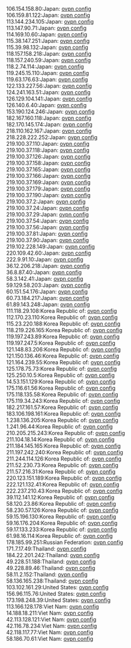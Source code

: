 106.154.158.80:Japan: [ovpn config](vpn/106_154_158_80.ovpn)  
106.159.81.122:Japan: [ovpn config](vpn/106_159_81_122.ovpn)  
113.144.234.105:Japan: [ovpn config](vpn/113_144_234_105.ovpn)  
113.147.90.71:Japan: [ovpn config](vpn/113_147_90_71.ovpn)  
114.169.10.60:Japan: [ovpn config](vpn/114_169_10_60.ovpn)  
115.38.147.251:Japan: [ovpn config](vpn/115_38_147_251.ovpn)  
115.39.98.132:Japan: [ovpn config](vpn/115_39_98_132.ovpn)  
118.157.158.218:Japan: [ovpn config](vpn/118_157_158_218.ovpn)  
118.157.240.59:Japan: [ovpn config](vpn/118_157_240_59.ovpn)  
118.2.74.114:Japan: [ovpn config](vpn/118_2_74_114.ovpn)  
119.245.15.110:Japan: [ovpn config](vpn/119_245_15_110.ovpn)  
119.63.176.63:Japan: [ovpn config](vpn/119_63_176_63.ovpn)  
122.133.227.56:Japan: [ovpn config](vpn/122_133_227_56.ovpn)  
124.241.163.51:Japan: [ovpn config](vpn/124_241_163_51.ovpn)  
126.129.104.141:Japan: [ovpn config](vpn/126_129_104_141.ovpn)  
126.140.6.40:Japan: [ovpn config](vpn/126_140_6_40.ovpn)  
153.190.124.246:Japan: [ovpn config](vpn/153_190_124_246.ovpn)  
182.167.160.118:Japan: [ovpn config](vpn/182_167_160_118.ovpn)  
182.170.145.174:Japan: [ovpn config](vpn/182_170_145_174.ovpn)  
218.110.162.167:Japan: [ovpn config](vpn/218_110_162_167.ovpn)  
218.228.222.252:Japan: [ovpn config](vpn/218_228_222_252.ovpn)  
219.100.37.110:Japan: [ovpn config](vpn/219_100_37_110.ovpn)  
219.100.37.118:Japan: [ovpn config](vpn/219_100_37_118.ovpn)  
219.100.37.126:Japan: [ovpn config](vpn/219_100_37_126.ovpn)  
219.100.37.158:Japan: [ovpn config](vpn/219_100_37_158.ovpn)  
219.100.37.165:Japan: [ovpn config](vpn/219_100_37_165.ovpn)  
219.100.37.166:Japan: [ovpn config](vpn/219_100_37_166.ovpn)  
219.100.37.169:Japan: [ovpn config](vpn/219_100_37_169.ovpn)  
219.100.37.179:Japan: [ovpn config](vpn/219_100_37_179.ovpn)  
219.100.37.190:Japan: [ovpn config](vpn/219_100_37_190.ovpn)  
219.100.37.2:Japan: [ovpn config](vpn/219_100_37_2.ovpn)  
219.100.37.24:Japan: [ovpn config](vpn/219_100_37_24.ovpn)  
219.100.37.29:Japan: [ovpn config](vpn/219_100_37_29.ovpn)  
219.100.37.54:Japan: [ovpn config](vpn/219_100_37_54.ovpn)  
219.100.37.56:Japan: [ovpn config](vpn/219_100_37_56.ovpn)  
219.100.37.81:Japan: [ovpn config](vpn/219_100_37_81.ovpn)  
219.100.37.90:Japan: [ovpn config](vpn/219_100_37_90.ovpn)  
219.102.228.149:Japan: [ovpn config](vpn/219_102_228_149.ovpn)  
220.109.42.60:Japan: [ovpn config](vpn/220_109_42_60.ovpn)  
222.9.91.10:Japan: [ovpn config](vpn/222_9_91_10.ovpn)  
36.12.206.218:Japan: [ovpn config](vpn/36_12_206_218.ovpn)  
36.8.87.40:Japan: [ovpn config](vpn/36_8_87_40.ovpn)  
58.3.142.41:Japan: [ovpn config](vpn/58_3_142_41.ovpn)  
59.129.58.203:Japan: [ovpn config](vpn/59_129_58_203.ovpn)  
60.151.54.176:Japan: [ovpn config](vpn/60_151_54_176.ovpn)  
60.73.184.217:Japan: [ovpn config](vpn/60_73_184_217.ovpn)  
61.89.143.248:Japan: [ovpn config](vpn/61_89_143_248.ovpn)  
111.118.29.108:Korea Republic of: [ovpn config](vpn/111_118_29_108.ovpn)  
112.170.23.110:Korea Republic of: [ovpn config](vpn/112_170_23_110.ovpn)  
115.23.220.188:Korea Republic of: [ovpn config](vpn/115_23_220_188.ovpn)  
118.219.226.165:Korea Republic of: [ovpn config](vpn/118_219_226_165.ovpn)  
119.197.243.89:Korea Republic of: [ovpn config](vpn/119_197_243_89.ovpn)  
119.197.247.5:Korea Republic of: [ovpn config](vpn/119_197_247_5.ovpn)  
121.148.83.206:Korea Republic of: [ovpn config](vpn/121_148_83_206.ovpn)  
121.150.136.46:Korea Republic of: [ovpn config](vpn/121_150_136_46.ovpn)  
121.164.239.55:Korea Republic of: [ovpn config](vpn/121_164_239_55.ovpn)  
125.178.75.73:Korea Republic of: [ovpn config](vpn/125_178_75_73.ovpn)  
125.250.10.5:Korea Republic of: [ovpn config](vpn/125_250_10_5.ovpn)  
14.53.151.129:Korea Republic of: [ovpn config](vpn/14_53_151_129.ovpn)  
175.116.61.56:Korea Republic of: [ovpn config](vpn/175_116_61_56.ovpn)  
175.118.135.58:Korea Republic of: [ovpn config](vpn/175_118_135_58.ovpn)  
175.119.34.243:Korea Republic of: [ovpn config](vpn/175_119_34_243.ovpn)  
182.217.161.57:Korea Republic of: [ovpn config](vpn/182_217_161_57.ovpn)  
183.106.198.161:Korea Republic of: [ovpn config](vpn/183_106_198_161.ovpn)  
1.238.136.205:Korea Republic of: [ovpn config](vpn/1_238_136_205.ovpn)  
1.241.96.44:Korea Republic of: [ovpn config](vpn/1_241_96_44.ovpn)  
210.205.215.243:Korea Republic of: [ovpn config](vpn/210_205_215_243.ovpn)  
211.104.18.14:Korea Republic of: [ovpn config](vpn/211_104_18_14.ovpn)  
211.184.145.165:Korea Republic of: [ovpn config](vpn/211_184_145_165.ovpn)  
211.197.242.240:Korea Republic of: [ovpn config](vpn/211_197_242_240.ovpn)  
211.244.114.126:Korea Republic of: [ovpn config](vpn/211_244_114_126.ovpn)  
211.52.230.73:Korea Republic of: [ovpn config](vpn/211_52_230_73.ovpn)  
211.57.216.31:Korea Republic of: [ovpn config](vpn/211_57_216_31.ovpn)  
220.123.151.189:Korea Republic of: [ovpn config](vpn/220_123_151_189.ovpn)  
222.121.132.41:Korea Republic of: [ovpn config](vpn/222_121_132_41.ovpn)  
222.237.210.43:Korea Republic of: [ovpn config](vpn/222_237_210_43.ovpn)  
39.112.141.12:Korea Republic of: [ovpn config](vpn/39_112_141_12.ovpn)  
58.120.23.86:Korea Republic of: [ovpn config](vpn/58_120_23_86.ovpn)  
58.230.57.126:Korea Republic of: [ovpn config](vpn/58_230_57_126.ovpn)  
59.15.196.130:Korea Republic of: [ovpn config](vpn/59_15_196_130.ovpn)  
59.16.176.204:Korea Republic of: [ovpn config](vpn/59_16_176_204.ovpn)  
59.17.133.233:Korea Republic of: [ovpn config](vpn/59_17_133_233.ovpn)  
61.98.16.114:Korea Republic of: [ovpn config](vpn/61_98_16_114.ovpn)  
178.185.99.251:Russian Federation: [ovpn config](vpn/178_185_99_251.ovpn)  
171.7.17.49:Thailand: [ovpn config](vpn/171_7_17_49.ovpn)  
184.22.201.242:Thailand: [ovpn config](vpn/184_22_201_242.ovpn)  
49.228.51.188:Thailand: [ovpn config](vpn/49_228_51_188.ovpn)  
49.228.89.46:Thailand: [ovpn config](vpn/49_228_89_46.ovpn)  
58.11.2.152:Thailand: [ovpn config](vpn/58_11_2_152.ovpn)  
58.136.165.238:Thailand: [ovpn config](vpn/58_136_165_238.ovpn)  
103.102.161.29:United States: [ovpn config](vpn/103_102_161_29.ovpn)  
156.96.115.76:United States: [ovpn config](vpn/156_96_115_76.ovpn)  
173.198.248.39:United States: [ovpn config](vpn/173_198_248_39.ovpn)  
113.166.128.178:Viet Nam: [ovpn config](vpn/113_166_128_178.ovpn)  
14.188.18.211:Viet Nam: [ovpn config](vpn/14_188_18_211.ovpn)  
42.113.128.121:Viet Nam: [ovpn config](vpn/42_113_128_121.ovpn)  
42.116.78.234:Viet Nam: [ovpn config](vpn/42_116_78_234.ovpn)  
42.118.117.77:Viet Nam: [ovpn config](vpn/42_118_117_77.ovpn)  
58.186.70.61:Viet Nam: [ovpn config](vpn/58_186_70_61.ovpn)  
